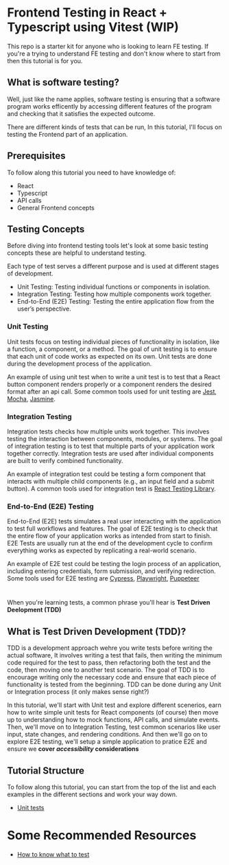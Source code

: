 # Frontend Testing in React + Typescript using Vitest (WIP)

This repo is a starter kit for anyone who is looking to learn FE testing. If you're a trying to understand FE testing and don't know where to start from then this tutorial is for you.

## What is software testing?

Well, just like the name applies, software testing is ensuring that a software program works efficently by accessing different features of the program and checking that it satisfies the expected outcome.

There are different kinds of tests that can be run, In this tutorial, I'll focus on testing the Frontend part of an application.

## Prerequisites

To follow along this tutorial you need to have knowledge of:

- React
- Typescript
- API calls
- General Frontend concepts

## Testing Concepts

Before diving into frontend testing tools let's look at some basic testing concepts these are helpful to understand testing.

Each type of test serves a different purpose and is used at different stages of development.

- Unit Testing: Testing individual functions or components in isolation.
- Integration Testing: Testing how multiple components work together.
- End-to-End (E2E) Testing: Testing the entire application flow from the user’s perspective.

### Unit Testing

Unit tests focus on testing individual pieces of functionality in isolation, like a function, a component, or a method. The goal of unit testing is to ensure that each unit of code works as expected on its own. Unit tests are done during the development process of the application.

An example of using unit test when to write a unit test is to test that a React button component renders properly or a component renders the desired format after an api call. Some common tools used for unit testing are [Jest](https://jestjs.io/), [Mocha](https://mochajs.org/), [Jasmine](https://jasmine.github.io/).

### Integration Testing

Integration tests checks how multiple units work together. This involves testing the interaction between components, modules, or systems. The goal of integration testing is to test that multiple parts of your application work together correctly. Integration tests are used after individual components are built to verify combined functionality.

An example of integration test could be testing a form component that interacts with multiple child components (e.g., an input field and a submit button). A common tools used for integration test is [React Testing Library](https://testing-library.com/docs/react-testing-library/intro/).

### End-to-End (E2E) Testing

End-to-End (E2E) tests simulates a real user interacting with the application to test full workflows and features. The goal of E2E testing is to check that the entire flow of your application works as intended from start to finish. E2E Tests are usually run at the end of the development cycle to confirm everything works as expected by replicating a real-world scenario.

An example of E2E test could be testing the login process of an application, including entering credentials, form submission, and verifying redirection. Some tools used for E2E testing are [Cypress](https://www.cypress.io/), [Playwright](https://playwright.dev/), [Puppeteer](https://pptr.dev/)

#

When you're learning tests, a common phrase you'll hear is **Test Driven Deelopment (TDD)**

## What is Test Driven Development (TDD)?

TDD is a development approach wehre you write tests before writing the actual software, It involves writing a test that fails, then writing the minimum code required for the test to pass, then refactoring both the test and the code, then moving one to another test scenario. The goal of TDD is to encourage writing only the necessary code and ensure that each piece of functionality is tested from the beginning. TDD can be done during any Unit or Integration process (it only makes sense right?)

In this tutorial, we'll start with Unit test and explore different scenerios, earn how to write simple unit tests for React components (of course) then move up to understanding how to mock functions, API calls, and simulate events. Then, we'll move on to Integration Testing, test common scenarios like user input, state changes, and rendering conditions. And then we'll go on to explore E2E testing, we'll setup a simple application to pratice E2E and ensure we **cover _accessibility_ considerations**

## Tutorial Structure

To follow along this tutorial, you can start from the top of the list and each examples in the different sections and work your way down.

- [Unit tests](src/unitTest/README.md)

# Some Recommended Resources

- [How to know what to test](https://kentcdodds.com/blog/how-to-know-what-to-test)

